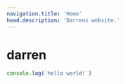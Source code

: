 ```yaml
---
navigation.title: 'Home'
head.description: 'Darrens website.'
---
```


# darren

```js
console.log(`hello world!`)
```
